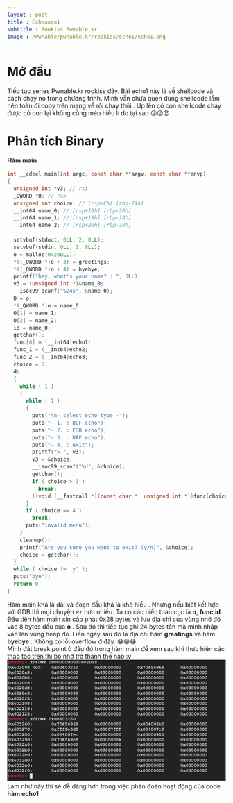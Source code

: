 ```yaml
---
layout : post 
title : Echooooo1 
subtitle : Rookiss Pwnable.kr  
image : /Pwnable/pwnable.kr/rookiss/echo1/echo1.png  
--- 
```


# Mở đầu
Tiếp tục series Pwnable.kr rookiss đây. Bài echo1 này là về shellcode và cách chạy nó trong chương trình. Mình vẫn chưa quen dùng shellcode lắm
nên toàn đi copy trên mạng về rồi chạy thôi . Up lên có con shellcode chạy được có con lại không cũng méo hiểu lí do tại sao  😞😞😞

# Phân tích Binary  
**Hàm main**
```c
int __cdecl main(int argc, const char **argv, const char **envp)
{
  unsigned int *v3; // rsi
  _QWORD *O; // rax
  unsigned int choice; // [rsp+Ch] [rbp-24h]
  __int64 name_0; // [rsp+10h] [rbp-20h]
  __int64 name_1; // [rsp+18h] [rbp-18h]
  __int64 name_2; // [rsp+20h] [rbp-10h]

  setvbuf(stdout, 0LL, 2, 0LL);
  setvbuf(stdin, 0LL, 1, 0LL);
  o = malloc(0x28uLL);
  *((_QWORD *)o + 3) = greetings;
  *((_QWORD *)o + 4) = byebye;
  printf("hey, what's your name? : ", 0LL);
  v3 = (unsigned int *)&name_0;
  __isoc99_scanf("%24s", &name_0);
  O = o;
  *(_QWORD *)o = name_0;
  O[1] = name_1;
  O[2] = name_2;
  id = name_0;
  getchar();
  func[0] = (__int64)echo1;
  func_1 = (__int64)echo2;
  func_2 = (__int64)echo3;
  choice = 0;
  do
  {
    while ( 1 )
    {
      while ( 1 )
      {
        puts("\n- select echo type -");
        puts("- 1. : BOF echo");
        puts("- 2. : FSB echo");
        puts("- 3. : UAF echo");
        puts("- 4. : exit");
        printf("> ", v3);
        v3 = &choice;
        __isoc99_scanf("%d", &choice);
        getchar();
        if ( choice > 3 )
          break;
        ((void (__fastcall *)(const char *, unsigned int *))func[choice - 1])("%d", &choice);
      }
      if ( choice == 4 )
        break;
      puts("invalid menu");
    }
    cleanup();
    printf("Are you sure you want to exit? (y/n)", &choice);
    choice = getchar();
  }
  while ( choice != 'y' );
  puts("bye");
  return 0;
}
```   
Hàm main khá là dài và đoạn đầu khá là khó hiểu . Nhưng nếu biết kết hợp với GDB thì mọi chuyện ez hơn nhiều. Ta có các biến toàn cục là **o**, **func**,**id** . Đầu tiên hàm main xin cấp phát 0x28 bytes và lưu địa chỉ của vùng nhớ đó vào 8 bytes đầu của **o** . Sau đó thì tiếp tục ghi 24 bytes tên mà mình nhập vào lên vùng heap đó. Liền ngay sau đó là địa chỉ hàm **greatings** và hàm **byebye** . Không có lỗi overflow ở đây. 😁😁😁  
Mình đặt break point ở đâu đó trong hàm main để xem sau khi thực hiện các thao tác trên thì bộ nhớ trở thành thế nào :v   
![hinh3](/Pwnable/pwnable.kr/rookiss/echo1/hinh3.PNG)  
Làm như này thì sẽ dễ dàng hơn trong việc phán đoán hoạt động của code .  
**hàm echo1**  
